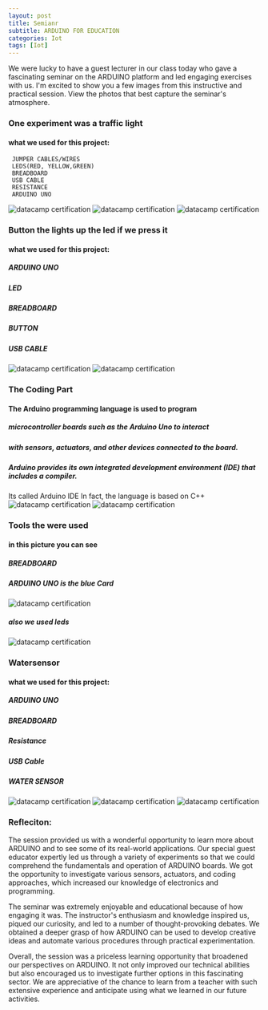 ```yaml
---
layout: post
title: Semianr
subtitle: ARDUINO FOR EDUCATION 
categories: Iot
tags: [Iot]
---
```


We were lucky to have a guest lecturer in our class today who gave a fascinating seminar on the ARDUINO platform and led engaging exercises with us. I'm excited to show you a few images from this instructive and practical session. View the photos that best capture the seminar's atmosphere.

### One experiment was a traffic light 
#### what we used for this project:
```
 JUMPER CABLES/WIRES
 LEDS(RED, YELLOW,GREEN)
 BREADBOARD
 USB CABLE 
 RESISTANCE
 ARDUINO UNO 
```
![datacamp certification](/assets/images/banners/seminar/TRAFFICLIGHTS2.jpg)
![datacamp certification](/assets/images/banners/seminar/iot2.jpg)
![datacamp certification](/assets/images/banners/seminar/led.jpg)


### Button the lights up the led if we press it 

#### what we used for this project:
##### ARDUINO UNO
##### LED
##### BREADBOARD
##### BUTTON
##### USB CABLE 

![datacamp certification](/assets/images/banners/seminar/button.jpg)
![datacamp certification](/assets/images/banners/seminar/TRAFFICLIGHTS.jpg)

### The Coding Part
#### The Arduino programming language is used to program
##### microcontroller boards such as the Arduino Uno to interact
##### with sensors, actuators, and other devices connected to the board.
#####  Arduino provides its own integrated development environment (IDE) that includes a compiler.
 Its called Arduino IDE 
In fact, the language is based on C++
![datacamp certification](/assets/images/banners/seminar/cods.jpg)
![datacamp certification](/assets/images/banners/seminar/compliar.jpg)


### Tools the were used 
#### in this picture  you can see 
##### BREADBOARD
##### ARDUINO UNO  is the blue Card
![datacamp certification](/assets/images/banners/seminar/tools.jpg)
##### also we used leds 
![datacamp certification](/assets/images/banners/seminar/led.jpg)

### Watersensor 

#### what we used for this project:
##### ARDUINO UNO
##### BREADBOARD
##### Resistance
##### USB Cable
##### WATER SENSOR

![datacamp certification](/assets/images/banners/seminar/watersensor.jpg)
![datacamp certification](/assets/images/banners/seminar/watersensor1.jpg)
![datacamp certification](/assets/images/banners/seminar/watersensor2.jpg)



### Refleciton:
The session provided us with a wonderful opportunity to learn more about ARDUINO and to see some of its real-world applications. Our special guest educator expertly led us through a variety of experiments so that we could comprehend the fundamentals and operation of ARDUINO boards. We got the opportunity to investigate various sensors, actuators, and coding approaches, which increased our knowledge of electronics and programming.


The seminar was extremely enjoyable and educational because of how engaging it was. The instructor's enthusiasm and knowledge inspired us, piqued our curiosity, and led to a number of thought-provoking debates. We obtained a deeper grasp of how ARDUINO can be used to develop creative ideas and automate various procedures through practical experimentation.

Overall, the session was a priceless learning opportunity that broadened our perspectives on ARDUINO. It not only improved our technical abilities but also encouraged us to investigate further options in this fascinating sector. We are appreciative of the chance to learn from a teacher with such extensive experience and anticipate using what we learned in our future activities.


